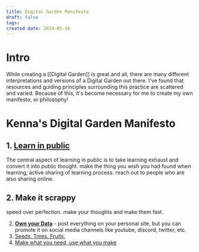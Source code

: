 ```yaml
---
title: Digital Garden Manifesto
draft: false
tags: 
created date: 2024-05-16
---
```

# Intro
While creating a [[Digital Garden]] is great and all, there are many different interpretations and versions of a Digital Garden out there. I've found that resources and guiding principles surrounding this practice are scattered and varied. Because of this, it's become necessary for me to create my own manifesto, or philosophy!

# Kenna's Digital Garden Manifesto
## 1.  [**Learn in public**](https://www.swyx.io/learn-in-public)

The central aspect of learning in public is to take learning exhaust and convert it into public thought. make the thing you wish you had found when learning, active sharing of learning process. reach out to people who are also sharing online.

## 2. **Make it scrappy**
speed over perfection. make your thoughts and make them fast. 

2. [**Own your Data**](https://indieweb.org) - post everything on your personal site, but you can promote it on social media channels like youtube, discord, twitter, etc.
3. [Seeds. Trees. Fruits.](https://www.mentalnodes.com/a-gardening-guide-for-your-mind) 
4. [Make what you need, use what you make](https://indieweb.org/use_what_you_make)

